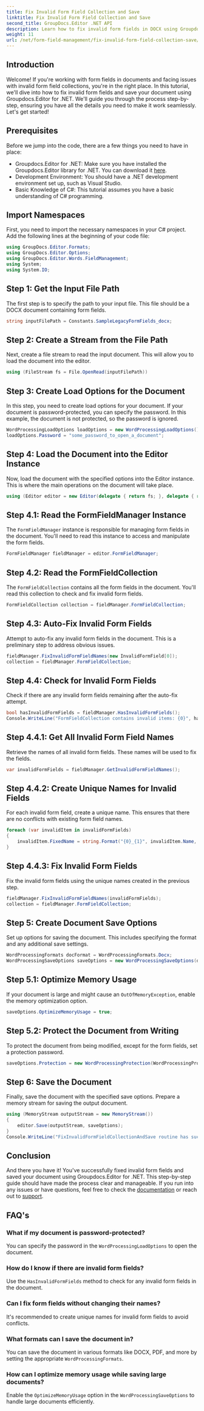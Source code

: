 ```yaml
---
title: Fix Invalid Form Field Collection and Save
linktitle: Fix Invalid Form Field Collection and Save
second_title: GroupDocs.Editor .NET API
description: Learn how to fix invalid form fields in DOCX using Groupdocs.Editor for .NET. Follow this guide to ensure your documents are error-free and save them securely.
weight: 11
url: /net/form-field-management/fix-invalid-form-field-collection-save/
---
```

## Introduction
Welcome! If you're working with form fields in documents and facing issues with invalid form field collections, you're in the right place. In this tutorial, we'll dive into how to fix invalid form fields and save your document using Groupdocs.Editor for .NET. We'll guide you through the process step-by-step, ensuring you have all the details you need to make it work seamlessly. Let's get started!
## Prerequisites
Before we jump into the code, there are a few things you need to have in place:
- Groupdocs.Editor for .NET: Make sure you have installed the Groupdocs.Editor library for .NET. You can download it [here](https://releases.groupdocs.com/editor/net/).
- Development Environment: You should have a .NET development environment set up, such as Visual Studio.
- Basic Knowledge of C#: This tutorial assumes you have a basic understanding of C# programming.
## Import Namespaces
First, you need to import the necessary namespaces in your C# project. Add the following lines at the beginning of your code file:
```csharp
using GroupDocs.Editor.Formats;
using GroupDocs.Editor.Options;
using GroupDocs.Editor.Words.FieldManagement;
using System;
using System.IO;
```
## Step 1: Get the Input File Path
The first step is to specify the path to your input file. This file should be a DOCX document containing form fields.
```csharp
string inputFilePath = Constants.SampleLegacyFormFields_docx;
```
## Step 2: Create a Stream from the File Path
Next, create a file stream to read the input document. This will allow you to load the document into the editor.
```csharp
using (FileStream fs = File.OpenRead(inputFilePath))
```
## Step 3: Create Load Options for the Document
In this step, you need to create load options for your document. If your document is password-protected, you can specify the password. In this example, the document is not protected, so the password is ignored.
```csharp
WordProcessingLoadOptions loadOptions = new WordProcessingLoadOptions();
loadOptions.Password = "some_password_to_open_a_document";
```
## Step 4: Load the Document into the Editor Instance
Now, load the document with the specified options into the Editor instance. This is where the main operations on the document will take place.
```csharp
using (Editor editor = new Editor(delegate { return fs; }, delegate { return loadOptions; }))
```
## Step 4.1: Read the FormFieldManager Instance
The `FormFieldManager` instance is responsible for managing form fields in the document. You'll need to read this instance to access and manipulate the form fields.
```csharp
FormFieldManager fieldManager = editor.FormFieldManager;
```
## Step 4.2: Read the FormFieldCollection
The `FormFieldCollection` contains all the form fields in the document. You'll read this collection to check and fix invalid form fields.
```csharp
FormFieldCollection collection = fieldManager.FormFieldCollection;
```
## Step 4.3: Auto-Fix Invalid Form Fields
Attempt to auto-fix any invalid form fields in the document. This is a preliminary step to address obvious issues.
```csharp
fieldManager.FixInvalidFormFieldNames(new InvalidFormField[0]);
collection = fieldManager.FormFieldCollection;
```
## Step 4.4: Check for Invalid Form Fields
Check if there are any invalid form fields remaining after the auto-fix attempt.
```csharp
bool hasInvalidFormFields = fieldManager.HasInvalidFormFields();
Console.WriteLine("FormFieldCollection contains invalid items: {0}", hasInvalidFormFields);
```
## Step 4.4.1: Get All Invalid Form Field Names
Retrieve the names of all invalid form fields. These names will be used to fix the fields.
```csharp
var invalidFormFields = fieldManager.GetInvalidFormFieldNames();
```
## Step 4.4.2: Create Unique Names for Invalid Fields
For each invalid form field, create a unique name. This ensures that there are no conflicts with existing form field names.
```csharp
foreach (var invalidItem in invalidFormFields)
{
    invalidItem.FixedName = string.Format("{0}_{1}", invalidItem.Name, Guid.NewGuid());
}
```
## Step 4.4.3: Fix Invalid Form Fields
Fix the invalid form fields using the unique names created in the previous step.
```csharp
fieldManager.FixInvalidFormFieldNames(invalidFormFields);
collection = fieldManager.FormFieldCollection;
```
## Step 5: Create Document Save Options
Set up options for saving the document. This includes specifying the format and any additional save settings.
```csharp
WordProcessingFormats docFormat = WordProcessingFormats.Docx;
WordProcessingSaveOptions saveOptions = new WordProcessingSaveOptions(docFormat);
```
## Step 5.1: Optimize Memory Usage
If your document is large and might cause an `OutOfMemoryException`, enable the memory optimization option.
```csharp
saveOptions.OptimizeMemoryUsage = true;
```
## Step 5.2: Protect the Document from Writing
To protect the document from being modified, except for the form fields, set a protection password.
```csharp
saveOptions.Protection = new WordProcessingProtection(WordProcessingProtectionType.AllowOnlyFormFields, "write_password");
```
## Step 6: Save the Document
Finally, save the document with the specified save options. Prepare a memory stream for saving the output document.
```csharp
using (MemoryStream outputStream = new MemoryStream())
{
    editor.Save(outputStream, saveOptions);
}
Console.WriteLine("FixInvalidFormFieldCollectionAndSave routine has successfully finished");
```
## Conclusion
And there you have it! You've successfully fixed invalid form fields and saved your document using Groupdocs.Editor for .NET. This step-by-step guide should have made the process clear and manageable. If you run into any issues or have questions, feel free to check the [documentation](https://tutorials.groupdocs.com/editor/net/) or reach out to [support](https://forum.groupdocs.com/c/editor/20).
## FAQ's
### What if my document is password-protected?
You can specify the password in the `WordProcessingLoadOptions` to open the document.
### How do I know if there are invalid form fields?
Use the `HasInvalidFormFields` method to check for any invalid form fields in the document.
### Can I fix form fields without changing their names?
It's recommended to create unique names for invalid form fields to avoid conflicts.
### What formats can I save the document in?
You can save the document in various formats like DOCX, PDF, and more by setting the appropriate `WordProcessingFormats`.
### How can I optimize memory usage while saving large documents?
Enable the `OptimizeMemoryUsage` option in the `WordProcessingSaveOptions` to handle large documents efficiently.
